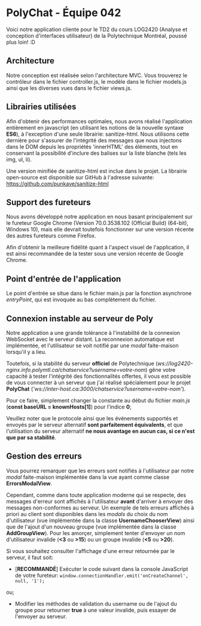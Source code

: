 # PolyChat - Équipe 042
Voici notre application cliente pour le TD2 du cours LOG2420 (Analyse et conception d'interfaces utilisateur) de la Polytechnique Montréal, poussé plus loin! :D

## Architecture
Notre conception est réalisée selon l'architecture MVC. Vous trouverez le contrôleur 
dans le fichier controller.js, le modèle dans le fichier models.js ainsi que les diverses
vues dans le fichier views.js.

## Librairies utilisées
Afin d'obtenir des performances optimales, nous avons réalisé l'application entièrement en javascript (en utilisant les notions de la nouvelle syntaxe **ES6**), à l'exception d'une seule librairie: sanitize-html.
Nous utilisons cette dernière pour s'assurer de l'intégrité des messages que nous injectons dans le DOM depuis les propriétés 'innerHTML' des éléments, tout en conservant la possibilité d'inclure des balises sur la liste blanche (tels les img, ul, li).

Une version minifiée de sanitize-html est inclue dans le projet. La librairie open-source est disponible sur GitHub à l'adresse suivante: 
https://github.com/punkave/sanitize-html


## Support des fureteurs
Nous avons développé notre application en nous basant principalement sur le fureteur Google Chrome (Version 70.0.3538.102 (Official Build) (64-bit), Windows 10), mais elle devrait toutefois fonctionner sur une version récente des autres fureteurs comme Firefox.

Afin d'obtenir la meilleure fidélité quant à l'aspect visuel de l'application, il est ainsi recommandée de la tester sous une version récente de Google Chrome. 


## Point d'entrée de l'application
Le point d'entrée se situe dans le fichier main.js par la fonction asynchrone *entryPoint*,
qui est invoquée au bas complètement du fichier.


## Connexion instable au serveur de Poly
Notre application a une grande tolérance à l'instabilité de la connexion WebSocket avec le serveur distant. La reconnexion automatique est implémentée, et l'utilisateur se voit notifié par une *modal* faite-maison lorsqu'il y a lieu.

Toutefois, si la stabilité du serveur **officiel** de Polytechnique (*ws://log2420-nginx.info.polymtl.ca/chatservice?username=votre-nom*) gêne votre capacité à tester l'intégrité des fonctionnalités offertes, il vous est possible de vous connecter à un serveur que j'ai réalisé spécialement pour le projet **PolyChat** (*'ws://inter-host.ca:3000/chatservice?username=votre-nom'*).

Pour ce faire, simplement changer la constante au début du fichier *main.js* (**const baseURL = knownHosts[1]**) pour l'indice **0**;

Veuillez noter que le protocole ainsi que les événements supportés et envoyés par le serveur alternatif **sont parfaitement équivalents**, et que l'utilisation du serveur alternatif **ne nous avantage en aucun cas, si ce n'est que par sa stabilité**.


## Gestion des erreurs
Vous pourrez remarquer que les erreurs sont notifiés à l'utilisateur par notre *modal* faite-maison implémentée dans la vue ayant comme classe **ErrorsModalView**. 

Cependant, comme dans toute application moderne qui se respecte, des messages d'erreur sont affichés à l'utilisateur **avant** d'arriver à envoyer des messages non-conformes au serveur. Un exemple de tels erreurs affichés à priori au client sont disponibles dans les *modals* du choix du nom d'utilisateur (vue implémentée dans la classe **UsernameChooserView**) ainsi que de l'ajout d'un nouveau groupe (vue implémentée dans la classe **AddGroupView**). Pour les amorçer, simplement tenter d'envoyer un nom d'utilisateur invalide (**<3** ou **>15**) ou un groupe invalide (**<5** ou **>20**).

Si vous souhaitez consulter l'affichage d'une erreur retournée par le serveur, il faut soit:
- [**RECOMMANDÉ**] Exécuter le code suivant dans la console JavaScript de votre fureteur: `window.connectionHandler.emit('onCreateChannel', null, '1');`

ou;
- Modifier les méthodes de validation du username ou de l'ajout du groupe pour retourner **true** à une valeur invalide, puis essayer de l'envoyer au serveur.  

